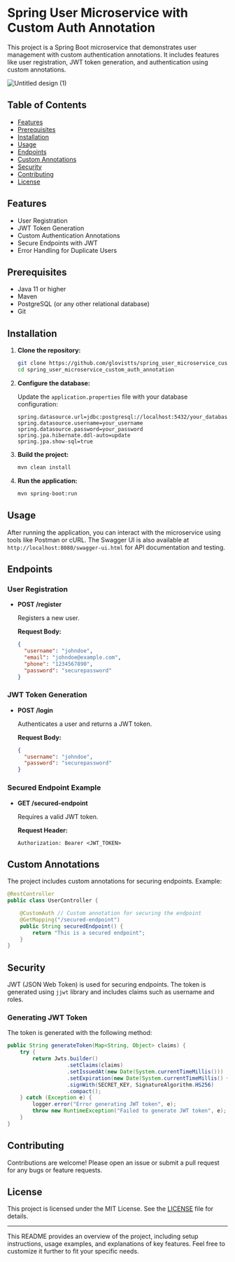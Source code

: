 
# Spring User Microservice with Custom Auth Annotation

This project is a Spring Boot microservice that demonstrates user management with custom authentication annotations. It includes features like user registration, JWT token generation, and authentication using custom annotations.

![Untitled design (1)](https://github.com/glovistts/spring_user_microservice_custom_auth_annotation/assets/36082137/5e664700-10ea-43fe-a4cb-be1d77331562)


## Table of Contents

- [Features](#features)
- [Prerequisites](#prerequisites)
- [Installation](#installation)
- [Usage](#usage)
- [Endpoints](#endpoints)
- [Custom Annotations](#custom-annotations)
- [Security](#security)
- [Contributing](#contributing)
- [License](#license)

## Features

- User Registration
- JWT Token Generation
- Custom Authentication Annotations
- Secure Endpoints with JWT
- Error Handling for Duplicate Users

## Prerequisites

- Java 11 or higher
- Maven
- PostgreSQL (or any other relational database)
- Git

## Installation

1. **Clone the repository:**

    ```bash
    git clone https://github.com/glovistts/spring_user_microservice_custom_auth_annotation.git
    cd spring_user_microservice_custom_auth_annotation
    ```

2. **Configure the database:**

    Update the `application.properties` file with your database configuration:

    ```properties
    spring.datasource.url=jdbc:postgresql://localhost:5432/your_database
    spring.datasource.username=your_username
    spring.datasource.password=your_password
    spring.jpa.hibernate.ddl-auto=update
    spring.jpa.show-sql=true
    ```

3. **Build the project:**

    ```bash
    mvn clean install
    ```

4. **Run the application:**

    ```bash
    mvn spring-boot:run
    ```

## Usage

After running the application, you can interact with the microservice using tools like Postman or cURL. The Swagger UI is also available at `http://localhost:8080/swagger-ui.html` for API documentation and testing.

## Endpoints

### User Registration

- **POST /register**

  Registers a new user.

  **Request Body:**
  ```json
  {
    "username": "johndoe",
    "email": "johndoe@example.com",
    "phone": "1234567890",
    "password": "securepassword"
  }
  ```

### JWT Token Generation

- **POST /login**

  Authenticates a user and returns a JWT token.

  **Request Body:**
  ```json
  {
    "username": "johndoe",
    "password": "securepassword"
  }
  ```

### Secured Endpoint Example

- **GET /secured-endpoint**

  Requires a valid JWT token.

  **Request Header:**
  ```
  Authorization: Bearer <JWT_TOKEN>
  ```

## Custom Annotations

The project includes custom annotations for securing endpoints. Example:

```java
@RestController
public class UserController {

    @CustomAuth // Custom annotation for securing the endpoint
    @GetMapping("/secured-endpoint")
    public String securedEndpoint() {
        return "This is a secured endpoint";
    }
}
```

## Security

JWT (JSON Web Token) is used for securing endpoints. The token is generated using `jjwt` library and includes claims such as username and roles.

### Generating JWT Token

The token is generated with the following method:

```java
public String generateToken(Map<String, Object> claims) {
    try {
        return Jwts.builder()
                   .setClaims(claims)
                   .setIssuedAt(new Date(System.currentTimeMillis()))
                   .setExpiration(new Date(System.currentTimeMillis() + EXPIRATION_TIME))
                   .signWith(SECRET_KEY, SignatureAlgorithm.HS256)
                   .compact();
    } catch (Exception e) {
        logger.error("Error generating JWT token", e);
        throw new RuntimeException("Failed to generate JWT token", e);
    }
}
```

## Contributing

Contributions are welcome! Please open an issue or submit a pull request for any bugs or feature requests.

## License

This project is licensed under the MIT License. See the [LICENSE](LICENSE) file for details.

---

This README provides an overview of the project, including setup instructions, usage examples, and explanations of key features. Feel free to customize it further to fit your specific needs.
